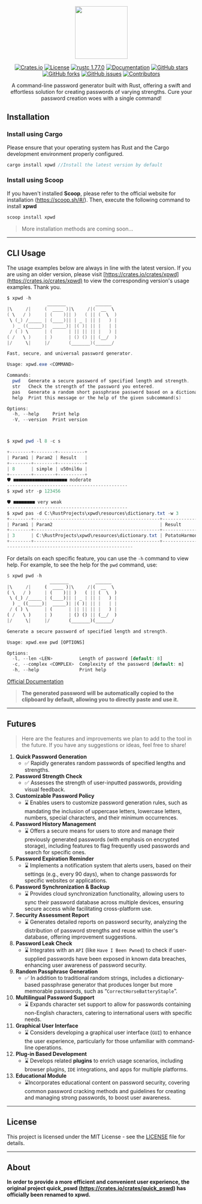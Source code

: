<div align="center">
<img src="https://images.waer.ltd/notes/20240601113455.png" width="140px" />

[![Crates.io](https://img.shields.io/crates/d/xpwd.svg)](https://crates.io/crates/xpwd)
[![License](https://img.shields.io/github/license/08820048/xpwd)](https://github.com/08820048/xpwd/blob/master/LICENSE)
[![rustc 1.77.0](https://img.shields.io/badge/rust-1.77.0-orange.svg)](https://img.shields.io/badge/rust-1.77.0-orange.svg)
[![Documentation](https://docs.rs/console/badge.svg)](https://docs.rs/xpwd)
[![GitHub stars](https://img.shields.io/github/stars/08820048/xpwd)](https://github.com/08820048/xpwd/stargazers)
[![GitHub forks](https://img.shields.io/github/forks/08820048/xpwd)](https://github.com/08820048/xpwd/network/members)
[![GitHub issues](https://img.shields.io/github/issues/08820048/xpwd)](https://github.com/08820048/xpwd/issues)
[![Contributors](https://img.shields.io/github/contributors/08820048/xpwd?style=flat-square)](https://github.com/08820048/xpwd/graphs/contributors)


A command-line password generator built with Rust, offering a swift and effortless solution for creating passwords of varying strengths. Cure your password creation woes with a single command!

</div>



## Installation

### **Install using Cargo**

Please ensure that your operating system has Rust and the Cargo development environment properly configured.

```rust
cargo install xpwd //Install the latest version by default
```

### Install using Scoop

If you haven't installed **Scoop**, please refer to the official website for installation (https://scoop.sh/#/). Then, execute the following command to install **xpwd**

```rust
scoop install xpwd
```

> More installation methods are coming soon...

------------------

## CLI  Usage

The usage examples below are always in line with the latest version. If you are using an older version, please visit [https://crates.io/crates/xpwd](https://crates.io/crates/xpwd) to view the corresponding version's usage examples. Thank you.

```powershell
$ xpwd -h
               _______           ______
|\     /|     (  ____ )|\     /|(  __  \
( \   / )     | (    )|| )   ( || (  \  )
 \ (_) /_____ | (____)|| | _ | || |   ) |
  ) _ ((_____)|  _____)| |( )| || |   | |
 / ( ) \      | (      | || || || |   ) |
( /   \ )     | )      | () () || (__/  )
|/     \|     |/       (_______)(______/

Fast, secure, and universal password generator.

Usage: xpwd.exe <COMMAND>

Commands:
  pwd   Generate a secure password of specified length and strength.
  str   Check the strength of the password you entered.
  pas   Generate a random short passphrase password based on a dictionary.
  help  Print this message or the help of the given subcommand(s)

Options:
  -h, --help     Print help
  -V, --version  Print version



$ xpwd pwd -l 8 -c s

+--------+--------+----------+
| Param1 | Param2 | Result   |
+--------+--------+----------+
| 8      | simple | u50nil6u |
+--------+--------+----------+
🛡️ ■■■■■■■■■■■■■■■■■■■■ moderate
---------------------------------------------
$ xpwd str -p 123456

🛡️ ■■■■■■■■ very weak
---------------------------------------------
$ xpwd pas -d C:\RustProjects\xpwd\resources\dictionary.txt -w 3
+--------+-----------------------------------------------+-----------------------+
| Param1 | Param2                                        | Result                |
+--------+-----------------------------------------------+-----------------------+
| 3      | C:\RustProjects\xpwd\resources\dictionary.txt | PotatoHarmonyKeyboard |
+--------+-----------------------------------------------+-----------------------+
-----------------------------------------------
```

For details on each specific feature, you can use the `-h` command to view help. For example, to see the help for the `pwd` command, use:

```rust
$ xpwd pwd -h
				_______          ______
|\     /|     (  ____ )|\     /|(  __  \
( \   / )     | (    )|| )   ( || (  \  )
 \ (_) /_____ | (____)|| | _ | || |   ) |
  ) _ ((_____)|  _____)| |( )| || |   | |
 / ( ) \      | (      | || || || |   ) |
( /   \ )     | )      | () () || (__/  )
|/     \|     |/       (_______)(______/

Generate a secure password of specified length and strength.

Usage: xpwd.exe pwd [OPTIONS]

Options:
  -l, --len <LEN>          Length of password [default: 8]
  -c, --complex <COMPLEX>  Complexity of the password [default: m]
  -h, --help               Print help
```

[Official Documentation](https://github.com/08820048/xpwd/wiki/xpwd%E4%BD%BF%E7%94%A8%E6%96%87%E6%A1%A3)

> **The generated password will be automatically copied to the clipboard by default, allowing you to directly paste and use it.**

---

## Futures

> Here are the features and improvements we plan to add to the tool in the future. If you have any suggestions or ideas, feel free to share!

1. **Quick Password Generation**
   - ✅ Rapidly generates random passwords of specified lengths and strengths.
2. **Password Strength Check**
   - ✅ Assesses the strength of user-inputted passwords, providing visual feedback.
3. **Customizable Password Policy**
   - ⌛ Enables users to customize password generation rules, such as mandating the inclusion of uppercase letters, lowercase letters, numbers, special characters, and their minimum occurrences.
4. **Password History Management**
   - ⌛ Offers a secure means for users to store and manage their previously generated passwords (with emphasis on encrypted storage), including features to flag frequently used passwords and search for specific ones.
5. **Password Expiration Reminder**
   - ⌛ Implements a notification system that alerts users, based on their settings (e.g., every 90 days), when to change passwords for specific websites or applications.
6. **Password Synchronization & Backup**
   - ⌛ Provides cloud synchronization functionality, allowing users to sync their password database across multiple devices, ensuring secure access while facilitating cross-platform use.
7. **Security Assessment Report**
   - ⌛ Generates detailed reports on password security, analyzing the distribution of password strengths and reuse within the user's database, offering improvement suggestions.
8. **Password Leak Check**
   - ⌛ Integrates with an `API` (like `Have I Been Pwned`) to check if user-supplied passwords have been exposed in known data breaches, enhancing user awareness of password security.
9. **Random Passphrase Generation**
   - ✅ In addition to traditional random strings, includes a dictionary-based passphrase generator that produces longer but more memorable passwords, such as “`CorrectHorseBatteryStaple`”.
10. **Multilingual Password Support**
    - ⌛ Expands character set support to allow for passwords containing non-English characters, catering to international users with specific needs.
11. **Graphical User Interface**
    - ⌛ Considers developing a graphical user interface (`GUI`) to enhance the user experience, particularly for those unfamiliar with command-line operations.
12. **Plug-in Based Development**
    - ⌛ Develops related **plugins** to enrich usage scenarios, including browser plugins, `IDE` integrations, and apps for multiple platforms.
13. **Educational Module**
    - ⌛Incorporates educational content on password security, covering common password cracking methods and guidelines for creating and managing strong passwords, to boost user awareness.

----

## License

This project is licensed under the MIT License - see the [LICENSE](https://github.com/08820048/xpwd/blob/master/LICENSE) file for details.

---

## About

**In order to provide a more efficient and convenient user experience, the original project quick_pswd (https://crates.io/crates/quick_pswd) has officially been renamed to xpwd.**
